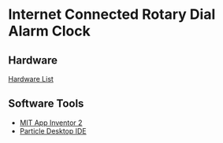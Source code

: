 # Internet Connected Rotary Dial Alarm Clock

## Hardware

[Hardware List](Hardware/)



## Software Tools

- [MIT App Inventor 2](http://ai2.appinventor.mit.edu/)
- [Particle Desktop IDE](https://www.particle.io/products/development-tools/particle-desktop-ide)
